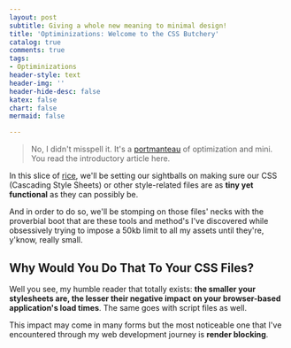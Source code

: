 ```yaml
---
layout: post
subtitle: Giving a whole new meaning to minimal design!
title: 'Optiminizations: Welcome to the CSS Butchery'
catalog: true
comments: true
tags:
- Optiminizations
header-style: text
header-img: ''
header-hide-desc: false
katex: false
chart: false
mermaid: false

---
```

> No, I didn't misspell it. It's a [portmanteau](https://www.merriam-webster.com/thesaurus/portmanteau) of optimization and mini. You read the introductory article here.

In this slice of [rice](https://thatnixguy.github.io/posts/ricing/), we'll be setting our sightballs on making sure our CSS (Cascading Style Sheets) or other style-related files are as **tiny yet functional** as they can possibly be.

And in order to do so, we'll be stomping on those files' necks with the proverbial boot that are these tools and method's I've discovered while obsessively trying to impose a 50kb limit to all my assets until they're, y'know, really small.

## Why Would You Do That To Your CSS Files?

Well you see, my humble reader that totally exists: **the smaller your stylesheets are, the lesser their negative impact on your browser-based application's load times**. The same goes with script files as well.

This impact may come in many forms but the most noticeable one that I've encountered through my web development journey is **render blocking**.